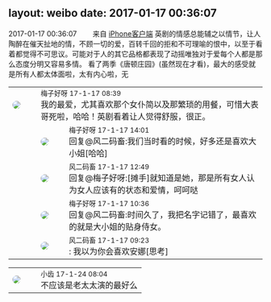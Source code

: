 layout: weibo
date: 2017-01-17 00:36:07
---
<meta name="referrer" content="no-referrer" />

2017-01-17 00:36:07  &nbsp;&nbsp;&nbsp;&nbsp;&nbsp;&nbsp; 来自 <a href="http://app.weibo.com/t/feed/9ksdit" rel="nofollow">iPhone客户端</a>
英剧的情感总能辅之以情节，让人陶醉在催天扯地的情，不顾一切的爱，百转千回的拒和不可理喻的恨中，以至于看着都觉得不可思议。可能对于人的其它品格都表现了动摇唯独对于爱每个人都是那么态度分明又容易多情。
看了两季《唐顿庄园》(虽然现在才看)，最大的感受就是所有人都太体面啦，太有内心啦，无 ​​​

<table style="width: 100%;">
  <tr>
    <td style="width: 40px;"><img style="border-radius:50%" src="https://tva3.sinaimg.cn/crop.0.0.180.180.50/abefb5b0jw1e8qgp5bmzyj2050050aa8.jpg?KID=imgbed,tva&Expires=1624466923&ssig=dgJT5KHtR%2B"></td>
    <td colspan="2"><small>梅子好呀 17-1-17 08:39</small><br/>我的最爱，尤其喜欢那个女仆简以及那繁琐的用餐，可惜大表哥死啦，哈哈！英剧看着让人觉得舒服，很正。</td>
  </tr>
  <tr>
    <td/>
    <td style="width: 40px;"><img style="border-radius:50%" src="https://tva3.sinaimg.cn/crop.0.0.180.180.50/abefb5b0jw1e8qgp5bmzyj2050050aa8.jpg?KID=imgbed,tva&Expires=1624466923&ssig=dgJT5KHtR%2B"></td>
    <td><small>梅子好呀 17-1-17 14:01</small><br/>回复@风二码畜:我们当时看的时候，好多还是喜欢大小姐[哈哈]</td>
  </tr>
  <tr>
    <td/>
    <td style="width: 40px;"><img style="border-radius:50%" src="https://tva3.sinaimg.cn/crop.0.0.639.639.50/6d2a6003jw8f3idy69w2gj20hs0hrt9g.jpg?KID=imgbed,tva&Expires=1624466923&ssig=rY2OdmZfC%2F"></td>
    <td><small>风二码畜 17-1-17 12:49</small><br/>回复@梅子好呀:[摊手]就知道是她，那是所有女人认为女人应该有的状态和爱情，呵呵哒</td>
  </tr>
  <tr>
    <td/>
    <td style="width: 40px;"><img style="border-radius:50%" src="https://tva3.sinaimg.cn/crop.0.0.180.180.50/abefb5b0jw1e8qgp5bmzyj2050050aa8.jpg?KID=imgbed,tva&Expires=1624466923&ssig=dgJT5KHtR%2B"></td>
    <td><small>梅子好呀 17-1-17 10:36</small><br/>回复@风二码畜:时间久了，我把名字记错了，最喜欢的就是大小姐的贴身侍女。</td>
  </tr>
  <tr>
    <td/>
    <td style="width: 40px;"><img style="border-radius:50%" src="https://tva3.sinaimg.cn/crop.0.0.639.639.50/6d2a6003jw8f3idy69w2gj20hs0hrt9g.jpg?KID=imgbed,tva&Expires=1624466923&ssig=rY2OdmZfC%2F"></td>
    <td><small>风二码畜 17-1-17 09:23</small><br/>: 我以为你会喜欢安娜[思考]</td>
  </tr>
</table>

<table style="width: 100%;">
  <tr>
    <td style="width: 40px;"><img style="border-radius:50%" src="https://tva3.sinaimg.cn/crop.0.0.480.480.50/4d4bc111jw8ejj3t36gwaj20dc0dc769.jpg?KID=imgbed,tva&Expires=1624466923&ssig=V8GEa7CAQ0"></td>
    <td colspan="2"><small>小齿 17-1-24 08:04</small><br/>不应该是老太太演的最好么</td>
  </tr>
</table>
